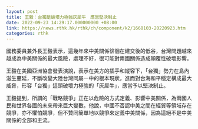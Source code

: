 ```yaml
---
layout: post
title: 王毅︰台獨是破壞力極強灰犀牛　應當堅決制止
date: 2022-09-23 14:29:17.000000000 +08:00
link: https://news.rthk.hk/rthk/ch/component/k2/1668103-20220923.htm
categories: rthk
---
```


國務委員兼外長王毅表示，這幾年來中美關係徘徊在建交後的低谷，台灣問題越來越成為中美關係的最大風險，處理不好，很可能對兩國關係造成顛覆性破壞影響。

王毅在美國亞洲協會發表演說，表示在美方的插手和縱容下，「台獨」勢力在島內滋生蔓延，不斷改變大陸台灣同屬一中的根本現狀，進而對台海和平穩定構成最大威脅，形容「台獨」這頭破壞力極強的「灰犀牛」，應當予以堅決制止。 

王毅提到，所謂的「戰略競爭」正在以危險的方式定義、影響中美關係，為兩國人民和世界各國的未來帶來巨大變數。他說，中國不否認中美之間在經貿等領域存在競爭，亦不懼怕競爭，但不贊同簡單地以競爭來定義中美關係，因為這絕不是中美關係的全部和主流。
